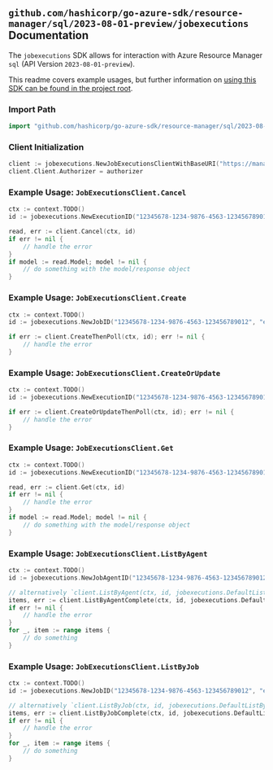 
## `github.com/hashicorp/go-azure-sdk/resource-manager/sql/2023-08-01-preview/jobexecutions` Documentation

The `jobexecutions` SDK allows for interaction with Azure Resource Manager `sql` (API Version `2023-08-01-preview`).

This readme covers example usages, but further information on [using this SDK can be found in the project root](https://github.com/hashicorp/go-azure-sdk/tree/main/docs).

### Import Path

```go
import "github.com/hashicorp/go-azure-sdk/resource-manager/sql/2023-08-01-preview/jobexecutions"
```


### Client Initialization

```go
client := jobexecutions.NewJobExecutionsClientWithBaseURI("https://management.azure.com")
client.Client.Authorizer = authorizer
```


### Example Usage: `JobExecutionsClient.Cancel`

```go
ctx := context.TODO()
id := jobexecutions.NewExecutionID("12345678-1234-9876-4563-123456789012", "example-resource-group", "serverValue", "jobAgentValue", "jobValue", "jobExecutionIdValue")

read, err := client.Cancel(ctx, id)
if err != nil {
	// handle the error
}
if model := read.Model; model != nil {
	// do something with the model/response object
}
```


### Example Usage: `JobExecutionsClient.Create`

```go
ctx := context.TODO()
id := jobexecutions.NewJobID("12345678-1234-9876-4563-123456789012", "example-resource-group", "serverValue", "jobAgentValue", "jobValue")

if err := client.CreateThenPoll(ctx, id); err != nil {
	// handle the error
}
```


### Example Usage: `JobExecutionsClient.CreateOrUpdate`

```go
ctx := context.TODO()
id := jobexecutions.NewExecutionID("12345678-1234-9876-4563-123456789012", "example-resource-group", "serverValue", "jobAgentValue", "jobValue", "jobExecutionIdValue")

if err := client.CreateOrUpdateThenPoll(ctx, id); err != nil {
	// handle the error
}
```


### Example Usage: `JobExecutionsClient.Get`

```go
ctx := context.TODO()
id := jobexecutions.NewExecutionID("12345678-1234-9876-4563-123456789012", "example-resource-group", "serverValue", "jobAgentValue", "jobValue", "jobExecutionIdValue")

read, err := client.Get(ctx, id)
if err != nil {
	// handle the error
}
if model := read.Model; model != nil {
	// do something with the model/response object
}
```


### Example Usage: `JobExecutionsClient.ListByAgent`

```go
ctx := context.TODO()
id := jobexecutions.NewJobAgentID("12345678-1234-9876-4563-123456789012", "example-resource-group", "serverValue", "jobAgentValue")

// alternatively `client.ListByAgent(ctx, id, jobexecutions.DefaultListByAgentOperationOptions())` can be used to do batched pagination
items, err := client.ListByAgentComplete(ctx, id, jobexecutions.DefaultListByAgentOperationOptions())
if err != nil {
	// handle the error
}
for _, item := range items {
	// do something
}
```


### Example Usage: `JobExecutionsClient.ListByJob`

```go
ctx := context.TODO()
id := jobexecutions.NewJobID("12345678-1234-9876-4563-123456789012", "example-resource-group", "serverValue", "jobAgentValue", "jobValue")

// alternatively `client.ListByJob(ctx, id, jobexecutions.DefaultListByJobOperationOptions())` can be used to do batched pagination
items, err := client.ListByJobComplete(ctx, id, jobexecutions.DefaultListByJobOperationOptions())
if err != nil {
	// handle the error
}
for _, item := range items {
	// do something
}
```
